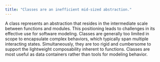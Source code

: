 ```yaml
---
title: "Classes are an inefficient mid-sized abstraction."
---
```


A class represents an abstraction that resides in the intermediate scale between functions and modules. This positioning leads to challenges in its effective use for software modeling. Classes are generally too limited in scope to encapsulate complex behaviors, which typically span multiple interacting states. Simultaneously, they are too rigid and cumbersome to support the lightweight composability inherent to functions. Classes are most useful as data containers rather than tools for modeling behavior.
